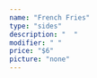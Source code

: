```yaml
---
name: "French Fries"
type: "sides"
description: "  "
modifier: " "
price: "$6"
picture: "none"
---
```


